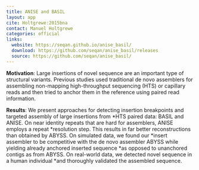 ```yaml
---
title: ANISE and BASIL
layout: app
cite: Holtgrewe:2015bna
contact: Manuel Holtgrewe
categories: official
links:
  website: https://seqan.github.io/anise_basil/
  download: https://github.com/seqan/anise_basil/releases
  source: https://github.com/seqan/anise_basil/
---
```


**Motivation**: Large insertions of novel sequence are an important type of structural variants. Previous studies used
traditional de novo assemblers for assembling non-mapping high-throughput sequencing (HTS) or capillary reads and then
tried to anchor them in the reference using paired read information.

**Results**: We present approaches for detecting insertion breakpoints and targeted assembly of large insertions from
*HTS paired data: BASIL and ANISE. On near identity repeats that are hard for assemblers, ANISE employs a repeat
*resolution step. This results in far better reconstructions than obtained by ABYSS. On simulated data, we found our
*insert assembler to be competitive with the de novo assembler ABYSS while yielding already anchored inserted sequence
*as opposed to unanchored contigs as from ABYSS. On real-world data, we detected novel sequence in a human individual
*and thoroughly validated the assembled sequence.
